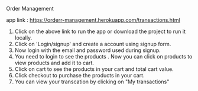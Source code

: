 Order Management

app link : https://orderr-management.herokuapp.com/transactions.html

1) Click on the above link to run the app or download the project to run it locally.
2) Click on 'Login/signup' and create a account using signup form.
3) Now login with the email and password used during signup.
4) You need to login to see the products . Now you can click on products to view products and add it to cart.
5) Click on cart to see the products in your cart and total cart value.
6) Click checkout to purchase the products in your cart.
7) You can view your transcation by clicking on "My transactions" 
